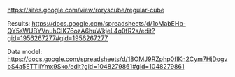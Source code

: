 
https://sites.google.com/view/roryscube/regular-cube

Results:
https://docs.google.com/spreadsheets/d/1oMabEHb-QY5sWUBYVnuhCIK76ozA6huWkjeL4q0fR2s/edit?gid=1956267277#gid=1956267277

Data model:
https://docs.google.com/spreadsheets/d/18OMJ9RZphp0flKn2Cym7HjDogvbS4a5ETTiIYmx9Sko/edit?gid=1048279861#gid=1048279861